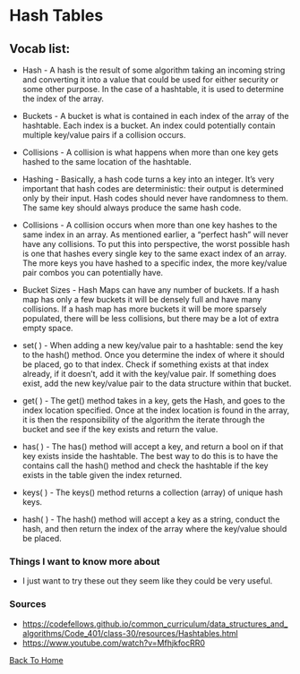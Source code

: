 # Hash Tables 

## Vocab list:

- Hash - A hash is the result of some algorithm taking an incoming string and converting it into a value that could be used for either security or some other purpose. In the case of a hashtable, it is used to determine the index of the array.

- Buckets - A bucket is what is contained in each index of the array of the hashtable. Each index is a bucket. An index could potentially contain multiple key/value pairs if a collision occurs.

- Collisions - A collision is what happens when more than one key gets hashed to the same location of the hashtable.

- Hashing - Basically, a hash code turns a key into an integer. It’s very important that hash codes are deterministic: their output is determined only by their input. Hash codes should never have randomness to them. The same key should always produce the same hash code.

- Collisions - A collision occurs when more than one key hashes to the same index in an array. As mentioned earlier, a “perfect hash” will never have any collisions. To put this into perspective, the worst possible hash is one that hashes every single key to the same exact index of an array. The more keys you have hashed to a specific index, the more key/value pair combos you can potentially have.

- Bucket Sizes - Hash Maps can have any number of buckets. If a hash map has only a few buckets it will be densely full and have many collisions. If a hash map has more buckets it will be more sparsely populated, there will be less collisions, but there may be a lot of extra empty space.

- set( ) - When adding a new key/value pair to a hashtable: send the key to the hash() method. Once you determine the index of where it should be placed, go to that index. Check if something exists at that index already, if it doesn’t, add it with the key/value pair. If something does exist, add the new key/value pair to the data structure within that bucket.

- get( ) - The get() method takes in a key, gets the Hash, and goes to the index location specified. Once at the index location is found in the array, it is then the responsibility of the algorithm the iterate through the bucket and see if the key exists and return the value.

- has( ) - The has() method will accept a key, and return a bool on if that key exists inside the hashtable. The best way to do this is to have the contains call the hash() method and check the hashtable if the key exists in the table given the index returned.

- keys( ) - The keys() method returns a collection (array) of unique hash keys.

- hash( ) - The hash() method will accept a key as a string, conduct the hash, and then return the index of the array where the key/value should be placed.

### Things I want to know more about

- I just want to try these out they seem like they could be very useful.

### Sources

- <https://codefellows.github.io/common_curriculum/data_structures_and_algorithms/Code_401/class-30/resources/Hashtables.html>
- <https://www.youtube.com/watch?v=MfhjkfocRR0>

[Back To Home](../README.md)
